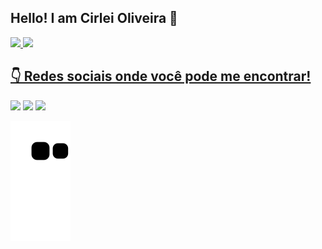 ## Hello! I am Cirlei Oliveira 👋

<!--
**cirleioliveira/cirleioliveira** is a ✨ _special_ ✨ repository because its `README.md` (this file) appears on your GitHub profile.

Here are some ideas to get you started:

- 🔭 I’m currently working on ...
- 🌱 I’m currently learning ...
- 👯 I’m looking to collaborate on ...
- 🤔 I’m looking for help with ...
- 💬 Ask me about ...
- 📫 How to reach me: ...
- 😄 Pronouns: ...
- ⚡ Fun fact: ...

para aparecer os emojis windows ponto (.)
-->


 <div>
  <a href="https://github.com/cirleioliveira">
  <img height="160em" src="https://github-readme-stats.vercel.app/api?username=cirleioliveira&show_icons=true&theme=tokyonight&include_all_commits=true&count_private=true"/>
  <img height="160em" src="https://github-readme-stats.vercel.app/api/top-langs/?username=cirleioliveira&layout=compact&langs_count=7&theme=tokyonight"/>
</div>
  
   ## 👇 Redes sociais onde você pode me encontrar! 
 
<div> 
  <a href="https://www.instagram.com/cirlei.oliveira/" target="_blank"><img src="https://img.shields.io/badge/-Instagram-%23E4405F?style=for-the-badge&logo=instagram&logoColor=white" target="_blank"></a>
 <!--<a href="https://slack.com" target="_blank"><img src="https://img.shields.io/badge/Slack-4A154B?style=for-the-badge&logo=slack&logoColor=white" target="_blank"></a> -->
  <a href ="mailto:shirley_1979_5@hotmail.com"><img src="https://img.shields.io/badge/Microsoft_Outlook-0078D4?style=for-the-badge&logo=microsoft-outlook&logoColor=white" target="_blank"></a>
  <a href="https://www.linkedin.com/in/cirlei-de-oliveira-7a6bb9186/" target="_blank"><img src="https://img.shields.io/badge/-LinkedIn-%230077B5?style=for-the-badge&logo=linkedin&logoColor=white" target="_blank"></a> 
 
</div>

 ![snake gif](https://github.com/cirleioliveira/cirleioliveira/blob/output/github-contribution-grid-snake.svg)
 

